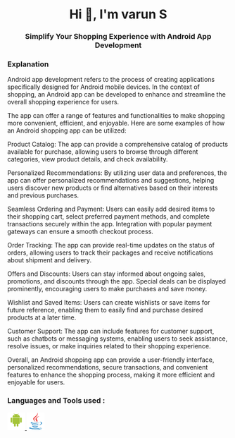 <h1 align="center">Hi 👋, I'm varun S</h1>
<h3 align="center">Simplify Your Shopping Experience with Android App Development</h3>

<h3 align="left">Explanation</h3>
<p align="left">Android app development refers to the process of creating applications specifically designed for Android mobile devices. In the context of shopping, an Android app can be developed to enhance and streamline the overall shopping experience for users.</p>

The app can offer a range of features and functionalities to make shopping more convenient, efficient, and enjoyable. Here are some examples of how an Android shopping app can be utilized:

Product Catalog: The app can provide a comprehensive catalog of products available for purchase, allowing users to browse through different categories, view product details, and check availability.

Personalized Recommendations: By utilizing user data and preferences, the app can offer personalized recommendations and suggestions, helping users discover new products or find alternatives based on their interests and previous purchases.

Seamless Ordering and Payment: Users can easily add desired items to their shopping cart, select preferred payment methods, and complete transactions securely within the app. Integration with popular payment gateways can ensure a smooth checkout process.

Order Tracking: The app can provide real-time updates on the status of orders, allowing users to track their packages and receive notifications about shipment and delivery.

Offers and Discounts: Users can stay informed about ongoing sales, promotions, and discounts through the app. Special deals can be displayed prominently, encouraging users to make purchases and save money.

Wishlist and Saved Items: Users can create wishlists or save items for future reference, enabling them to easily find and purchase desired products at a later time.

Customer Support: The app can include features for customer support, such as chatbots or messaging systems, enabling users to seek assistance, resolve issues, or make inquiries related to their shopping experience.

Overall, an Android shopping app can provide a user-friendly interface, personalized recommendations, secure transactions, and convenient features to enhance the shopping process, making it more efficient and enjoyable for users.

</p>

<h3 align="left">Languages and Tools used :</h3>
<p align="left"> <a href="https://developer.android.com" target="_blank" rel="noreferrer"> <img src="https://raw.githubusercontent.com/devicons/devicon/master/icons/android/android-original-wordmark.svg" alt="android" width="40" height="40"/> </a> <a href="https://www.java.com" target="_blank" rel="noreferrer"> <img src="https://raw.githubusercontent.com/devicons/devicon/master/icons/java/java-original.svg" alt="java" width="40" height="40"/> </a> </p>

<h4 output</h4>
